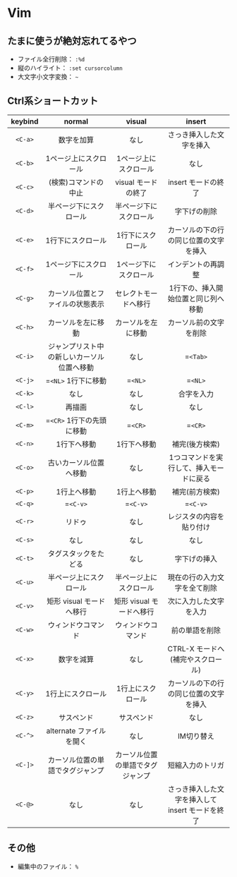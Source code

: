 # Vim

## たまに使うが絶対忘れてるやつ

- ファイル全行削除： `:%d`
- 縦のハイライト： `:set cursorcolumn`
- 大文字小文字変換： `~`

## Ctrl系ショートカット

|keybind|normal|visual|insert|
|:-:|:-:|:-:|:-:|
|`<C-a>`|数字を加算|なし|さっき挿入した文字を挿入|
|`<C-b>`|1ページ上にスクロール|1ページ上にスクロール|なし|
|`<C-c>`|(検索)コマンドの中止|visual モードの終了|insert モードの終了|
|`<C-d>`|半ページ下にスクロール|半ページ下にスクロール|字下げの削除|
|`<C-e>`|1行下にスクロール|1行下にスクロール|カーソルの下の行の同じ位置の文字を挿入|
|`<C-f>`|1ページ下にスクロール|1ページ下にスクロール|インデントの再調整|
|`<C-g>`|カーソル位置とファイルの状態表示|セレクトモードへ移行|1行下の、挿入開始位置と同じ列へ移動|
|`<C-h>`|カーソルを左に移動|カーソルを左に移動|カーソル前の文字を削除|
|`<C-i>`|ジャンプリスト中の新しいカーソル位置へ移動|なし|=`<Tab>`|
|`<C-j>`|=`<NL>` 1行下に移動|=`<NL>`|=`<NL>`|
|`<C-k>`|なし|なし|合字を入力|
|`<C-l>`|再描画|なし|なし|
|`<C-m>`|=`<CR>` 1行下の先頭に移動|=`<CR>`|=`<CR>`|
|`<C-n>`|1行下へ移動|1行下へ移動|補完(後方検索)|
|`<C-o>`|古いカーソル位置へ移動|なし|1つコマンドを実行して、挿入モードに戻る|
|`<C-p>`|1行上へ移動|1行上へ移動|補完(前方検索)|
|`<C-q>`|=`<C-v>`|=`<C-v>`|=`<C-v>`|
|`<C-r>`|リドゥ|なし|レジスタの内容を貼り付け|
|`<C-s>`|なし|なし|なし|
|`<C-t>`|タグスタックをたどる|なし|字下げの挿入|
|`<C-u>`|半ページ上にスクロール|半ページ上にスクロール|現在の行の入力文字を全て削除|
|`<C-v>`|矩形 visual モードへ移行|矩形 visual モードへ移行|次に入力した文字を入力|
|`<C-w>`|ウィンドウコマンド|ウィンドウコマンド|前の単語を削除|
|`<C-x>`|数字を減算|なし|CTRL-X モードへ (補完やスクロール)|
|`<C-y>`|1行上にスクロール|1行上にスクロール|カーソルの下の行の同じ位置の文字を挿入|
|`<C-z>`|サスペンド|サスペンド|なし|
|`<C-^>`|alternate ファイルを開く|なし|IM切り替え|
|`<C-]>`|カーソル位置の単語でタグジャンプ|カーソル位置の単語でタグジャンプ|短縮入力のトリガ|
|`<C-@>`|なし|なし|さっき挿入した文字を挿入して insert モードを終了|


## その他

- 編集中のファイル： `%`

